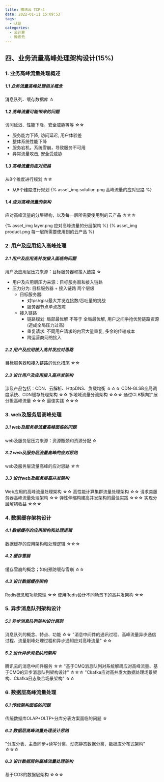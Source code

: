 ```yaml
---
title: 腾讯云 TCP-4
date: 2022-01-11 15:09:53
tags: 
  - 认证
categories:
  - 云计算
  - 腾讯云
---
```


<p></p>
<!-- more -->


## 四、业务流量高峰处理架构设计(15%)
### 1. 业务高峰流量处理概述
##### 1.1 业务流量高峰处理相关概念
消息队列、缓存数据库	☆

##### 1.2 高峰流量可能带来的问题
访问延迟、性能下降、安全威胁等等	☆☆

+ 服务能力下降, 访问延迟,  用户体验差
+ 整体系统性能下降
+ 服务宕机，系统雪崩，导致服务不可用
+ 异常流量攻击, 安全受威胁

##### 1.3 高峰流量的应对思路
从8个维度进行规划	☆☆

+ 从8个维度进行规划
{% asset_img solution.png 高峰流量的应对思路 %}

##### 1.4 应对高峰流量的架构
应对高峰流量的分层架构，以及每一层所需要使用到的云产品	☆☆☆

{% asset_img layer.png 应对高峰流量的分层架构 %}
{% asset_img product.png 每一层所需要使用到的云产品 %}

### 2. 用户及应用接入高峰处理
##### 2.1 用户及应用高并发接入面临的问题
用户及应用层压力来源：目标服务器和接入链路	☆

+ 用户及应用层压力来源：目标服务器和接入链路
+ 压力分为: 目标服务器 + 接入链路 两个层级
  + 目标服务器:
     - 对tps/qps/最大并发连接数/吞吐量的挑战
     - 服务器节点单点故障
  + 接入链路
     - 链路规划: 局部最优解 不等于 全局最优解, 用户之间争抢优势链路资源(造成全局压力过高)
     - 重复请求: 不同用户请求的内容大量重复, 多余的传输成本
     - 跨运营商网络接入     

##### 2.2 用户及应用接入高并发应对思路
目标服务器和接入链路的优化措施	☆☆

##### 2.3 设计用户及应用接入高并发架构
涉及产品包括：CDN、云解析、HttpDNS、负载均衡	☆☆☆
CDN-GLSB全局调度系统、CDN缓存处理架构	☆☆
多地域流量分流架构	☆☆☆
通过CLB横向扩展分担高峰流量	☆☆☆
最佳实践	☆☆☆

### 3. web及服务层高峰处理
##### 3.1 web及服务层流量高峰面临的问题
web及服务层压力来源：资源瓶颈和资源分配	☆

##### 3.2 web及服务层流量高峰的应对思路
web及服务层流量高峰的应对思路	☆☆

##### 3.3 设计web及服务层高并发架构
Web应用的高峰流量处理架构	☆☆
高性能计算集群流量处理架构	☆☆
请求类服务器高峰流量处理架构	☆☆
弹性伸缩构建高并发架构的最佳实践	☆☆☆
实现分层解耦收益	☆☆☆


### 4. 数据缓存架构设计
##### 4.1 数据缓存的应用架构和处理逻辑
数据缓存的应用架构和处理逻辑	☆☆☆


##### 4.2 缓存雪崩
缓存雪崩的概念；如何预防缓存雪崩	☆☆


##### 4.3 设计数据缓存架构
Redis概念和功能原理	☆☆
使用Redis设计不同场景下的高并发架构	☆☆



### 5. 异步消息队列架构设计
##### 5.1 异步消息队列架构设计原则
消息队列的概念、特点、功能	☆☆
"消息中间件的通讯过程、高峰流量异步通信过程、流量削峰处理过程和异步通知应对高峰流量"	☆☆


##### 5.2 设计异步消息队列架构
腾讯云的消息中间件服务	☆☆
"基于CMQ消息队列对系统解耦应对高峰流量、基于CMQ的异步消息队列架构设计"	☆☆☆
"Ckafka应对高并发大数据处理场景架构、Ckafka日志聚合场景架构"	☆☆


### 6. 数据层高峰流量处理
##### 6.1 传统架构面临的问题
传统数据库OLAP+OLTP+分库分表方案面临的问题	☆


##### 6.2 数据层高峰流量处理设计思路
"分库分表、主备同步+读写分离、动态静态数据分离、数据库分布式架构"	☆☆☆

##### 6.3 设计数据层的高峰流量处理架构
基于COS的数据层架构	☆☆☆










